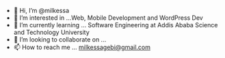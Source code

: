 - 👋 Hi, I’m @milkessa
- 👀 I’m interested in ...Web, Mobile Development and WordPress Dev
- 🌱 I’m currently learning ... Software Engineering at Addis Ababa Science and Technology University
- 💞️ I’m looking to collaborate on ...
- 📫 How to reach me ... milkessagebi@gmail.com

<!---
milkessa/milkessa is a ✨ special ✨ repository because its `README.md` (this file) appears on your GitHub profile.
You can click the Preview link to take a look at your changes.
--->
